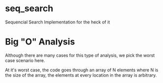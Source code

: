 # seq_search
Sequencial Search Implementation for the heck of it


# Big "O" Analysis

Although there are many cases for this type of analysis, we pick the worst case scenario here.

At it's worst case, the code goes through an array of N elements where N is the size of the array, the elements at every location in the array is arbitrary. 

